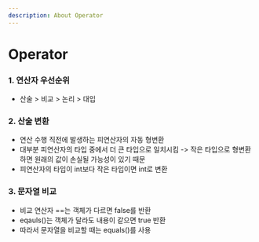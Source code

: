 ```yaml
---
description: About Operator
---
```


# Operator

### 1. 연산자 우선순위

* 산술 > 비교 > 논리 > 대입

### 2. 산술 변환

* 연산 수행 직전에 발생하는 피연산자의 자동 형변환
* 대부분 피연산자의 타입 중에서 더 큰 타입으로 일치시킴 -> 작은 타입으로 형변환하면 원래의 값이 손실될 가능성이 있기 때문
* 피연산자의 타입이 int보다 작은 타입이면 int로 변환

### 3. 문자열 비교

* 비교 연산자 ==는 객체가 다르면 false를 반환
* eqauls()는 객체가 달라도 내용이 같으면 true 반환
* 따라서 문자열을 비교할 때는 equals()를 사용

